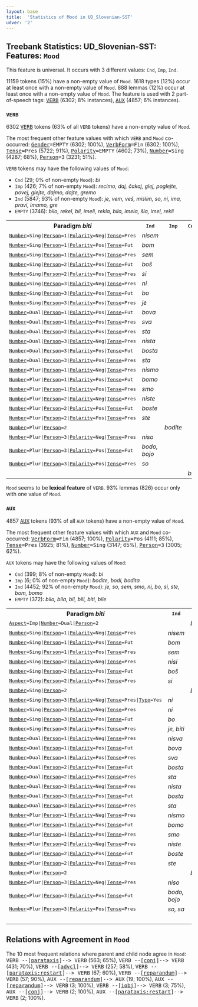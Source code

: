 ```yaml
---
layout: base
title:  'Statistics of Mood in UD_Slovenian-SST'
udver: '2'
---
```


## Treebank Statistics: UD_Slovenian-SST: Features: `Mood`

This feature is universal.
It occurs with 3 different values: `Cnd`, `Imp`, `Ind`.

11159 tokens (15%) have a non-empty value of `Mood`.
1618 types (12%) occur at least once with a non-empty value of `Mood`.
888 lemmas (12%) occur at least once with a non-empty value of `Mood`.
The feature is used with 2 part-of-speech tags: <tt><a href="sl_sst-pos-VERB.html">VERB</a></tt> (6302; 8% instances), <tt><a href="sl_sst-pos-AUX.html">AUX</a></tt> (4857; 6% instances).

### `VERB`

6302 <tt><a href="sl_sst-pos-VERB.html">VERB</a></tt> tokens (63% of all `VERB` tokens) have a non-empty value of `Mood`.

The most frequent other feature values with which `VERB` and `Mood` co-occurred: <tt><a href="sl_sst-feat-Gender.html">Gender</a></tt><tt>=EMPTY</tt> (6302; 100%), <tt><a href="sl_sst-feat-VerbForm.html">VerbForm</a></tt><tt>=Fin</tt> (6302; 100%), <tt><a href="sl_sst-feat-Tense.html">Tense</a></tt><tt>=Pres</tt> (5722; 91%), <tt><a href="sl_sst-feat-Polarity.html">Polarity</a></tt><tt>=EMPTY</tt> (4602; 73%), <tt><a href="sl_sst-feat-Number.html">Number</a></tt><tt>=Sing</tt> (4287; 68%), <tt><a href="sl_sst-feat-Person.html">Person</a></tt><tt>=3</tt> (3231; 51%).

`VERB` tokens may have the following values of `Mood`:

* `Cnd` (29; 0% of non-empty `Mood`): <em>bi</em>
* `Imp` (426; 7% of non-empty `Mood`): <em>recimo, daj, čakaj, glej, poglejte, povej, glejte, dajmo, dajte, gremo</em>
* `Ind` (5847; 93% of non-empty `Mood`): <em>je, vem, veš, mislim, so, ni, ima, pravi, imamo, gre</em>
* `EMPTY` (3746): <em>bilo, rekel, bil, imeli, rekla, bila, imela, šla, imel, rekli</em>

<table>
  <tr><th>Paradigm <i>biti</i></th><th><tt>Ind</tt></th><th><tt>Imp</tt></th><th><tt>Cnd</tt></th></tr>
  <tr><td><tt><tt><a href="sl_sst-feat-Number.html">Number</a></tt><tt>=Sing</tt>|<tt><a href="sl_sst-feat-Person.html">Person</a></tt><tt>=1</tt>|<tt><a href="sl_sst-feat-Polarity.html">Polarity</a></tt><tt>=Neg</tt>|<tt><a href="sl_sst-feat-Tense.html">Tense</a></tt><tt>=Pres</tt></tt></td><td><em>nisem</em></td><td></td><td></td></tr>
  <tr><td><tt><tt><a href="sl_sst-feat-Number.html">Number</a></tt><tt>=Sing</tt>|<tt><a href="sl_sst-feat-Person.html">Person</a></tt><tt>=1</tt>|<tt><a href="sl_sst-feat-Polarity.html">Polarity</a></tt><tt>=Pos</tt>|<tt><a href="sl_sst-feat-Tense.html">Tense</a></tt><tt>=Fut</tt></tt></td><td><em>bom</em></td><td></td><td></td></tr>
  <tr><td><tt><tt><a href="sl_sst-feat-Number.html">Number</a></tt><tt>=Sing</tt>|<tt><a href="sl_sst-feat-Person.html">Person</a></tt><tt>=1</tt>|<tt><a href="sl_sst-feat-Polarity.html">Polarity</a></tt><tt>=Pos</tt>|<tt><a href="sl_sst-feat-Tense.html">Tense</a></tt><tt>=Pres</tt></tt></td><td><em>sem</em></td><td></td><td></td></tr>
  <tr><td><tt><tt><a href="sl_sst-feat-Number.html">Number</a></tt><tt>=Sing</tt>|<tt><a href="sl_sst-feat-Person.html">Person</a></tt><tt>=2</tt>|<tt><a href="sl_sst-feat-Polarity.html">Polarity</a></tt><tt>=Pos</tt>|<tt><a href="sl_sst-feat-Tense.html">Tense</a></tt><tt>=Fut</tt></tt></td><td><em>boš</em></td><td></td><td></td></tr>
  <tr><td><tt><tt><a href="sl_sst-feat-Number.html">Number</a></tt><tt>=Sing</tt>|<tt><a href="sl_sst-feat-Person.html">Person</a></tt><tt>=2</tt>|<tt><a href="sl_sst-feat-Polarity.html">Polarity</a></tt><tt>=Pos</tt>|<tt><a href="sl_sst-feat-Tense.html">Tense</a></tt><tt>=Pres</tt></tt></td><td><em>si</em></td><td></td><td></td></tr>
  <tr><td><tt><tt><a href="sl_sst-feat-Number.html">Number</a></tt><tt>=Sing</tt>|<tt><a href="sl_sst-feat-Person.html">Person</a></tt><tt>=3</tt>|<tt><a href="sl_sst-feat-Polarity.html">Polarity</a></tt><tt>=Neg</tt>|<tt><a href="sl_sst-feat-Tense.html">Tense</a></tt><tt>=Pres</tt></tt></td><td><em>ni</em></td><td></td><td></td></tr>
  <tr><td><tt><tt><a href="sl_sst-feat-Number.html">Number</a></tt><tt>=Sing</tt>|<tt><a href="sl_sst-feat-Person.html">Person</a></tt><tt>=3</tt>|<tt><a href="sl_sst-feat-Polarity.html">Polarity</a></tt><tt>=Pos</tt>|<tt><a href="sl_sst-feat-Tense.html">Tense</a></tt><tt>=Fut</tt></tt></td><td><em>bo</em></td><td></td><td></td></tr>
  <tr><td><tt><tt><a href="sl_sst-feat-Number.html">Number</a></tt><tt>=Sing</tt>|<tt><a href="sl_sst-feat-Person.html">Person</a></tt><tt>=3</tt>|<tt><a href="sl_sst-feat-Polarity.html">Polarity</a></tt><tt>=Pos</tt>|<tt><a href="sl_sst-feat-Tense.html">Tense</a></tt><tt>=Pres</tt></tt></td><td><em>je</em></td><td></td><td></td></tr>
  <tr><td><tt><tt><a href="sl_sst-feat-Number.html">Number</a></tt><tt>=Dual</tt>|<tt><a href="sl_sst-feat-Person.html">Person</a></tt><tt>=1</tt>|<tt><a href="sl_sst-feat-Polarity.html">Polarity</a></tt><tt>=Pos</tt>|<tt><a href="sl_sst-feat-Tense.html">Tense</a></tt><tt>=Fut</tt></tt></td><td><em>bova</em></td><td></td><td></td></tr>
  <tr><td><tt><tt><a href="sl_sst-feat-Number.html">Number</a></tt><tt>=Dual</tt>|<tt><a href="sl_sst-feat-Person.html">Person</a></tt><tt>=1</tt>|<tt><a href="sl_sst-feat-Polarity.html">Polarity</a></tt><tt>=Pos</tt>|<tt><a href="sl_sst-feat-Tense.html">Tense</a></tt><tt>=Pres</tt></tt></td><td><em>sva</em></td><td></td><td></td></tr>
  <tr><td><tt><tt><a href="sl_sst-feat-Number.html">Number</a></tt><tt>=Dual</tt>|<tt><a href="sl_sst-feat-Person.html">Person</a></tt><tt>=2</tt>|<tt><a href="sl_sst-feat-Polarity.html">Polarity</a></tt><tt>=Pos</tt>|<tt><a href="sl_sst-feat-Tense.html">Tense</a></tt><tt>=Pres</tt></tt></td><td><em>sta</em></td><td></td><td></td></tr>
  <tr><td><tt><tt><a href="sl_sst-feat-Number.html">Number</a></tt><tt>=Dual</tt>|<tt><a href="sl_sst-feat-Person.html">Person</a></tt><tt>=3</tt>|<tt><a href="sl_sst-feat-Polarity.html">Polarity</a></tt><tt>=Neg</tt>|<tt><a href="sl_sst-feat-Tense.html">Tense</a></tt><tt>=Pres</tt></tt></td><td><em>nista</em></td><td></td><td></td></tr>
  <tr><td><tt><tt><a href="sl_sst-feat-Number.html">Number</a></tt><tt>=Dual</tt>|<tt><a href="sl_sst-feat-Person.html">Person</a></tt><tt>=3</tt>|<tt><a href="sl_sst-feat-Polarity.html">Polarity</a></tt><tt>=Pos</tt>|<tt><a href="sl_sst-feat-Tense.html">Tense</a></tt><tt>=Fut</tt></tt></td><td><em>bosta</em></td><td></td><td></td></tr>
  <tr><td><tt><tt><a href="sl_sst-feat-Number.html">Number</a></tt><tt>=Dual</tt>|<tt><a href="sl_sst-feat-Person.html">Person</a></tt><tt>=3</tt>|<tt><a href="sl_sst-feat-Polarity.html">Polarity</a></tt><tt>=Pos</tt>|<tt><a href="sl_sst-feat-Tense.html">Tense</a></tt><tt>=Pres</tt></tt></td><td><em>sta</em></td><td></td><td></td></tr>
  <tr><td><tt><tt><a href="sl_sst-feat-Number.html">Number</a></tt><tt>=Plur</tt>|<tt><a href="sl_sst-feat-Person.html">Person</a></tt><tt>=1</tt>|<tt><a href="sl_sst-feat-Polarity.html">Polarity</a></tt><tt>=Neg</tt>|<tt><a href="sl_sst-feat-Tense.html">Tense</a></tt><tt>=Pres</tt></tt></td><td><em>nismo</em></td><td></td><td></td></tr>
  <tr><td><tt><tt><a href="sl_sst-feat-Number.html">Number</a></tt><tt>=Plur</tt>|<tt><a href="sl_sst-feat-Person.html">Person</a></tt><tt>=1</tt>|<tt><a href="sl_sst-feat-Polarity.html">Polarity</a></tt><tt>=Pos</tt>|<tt><a href="sl_sst-feat-Tense.html">Tense</a></tt><tt>=Fut</tt></tt></td><td><em>bomo</em></td><td></td><td></td></tr>
  <tr><td><tt><tt><a href="sl_sst-feat-Number.html">Number</a></tt><tt>=Plur</tt>|<tt><a href="sl_sst-feat-Person.html">Person</a></tt><tt>=1</tt>|<tt><a href="sl_sst-feat-Polarity.html">Polarity</a></tt><tt>=Pos</tt>|<tt><a href="sl_sst-feat-Tense.html">Tense</a></tt><tt>=Pres</tt></tt></td><td><em>smo</em></td><td></td><td></td></tr>
  <tr><td><tt><tt><a href="sl_sst-feat-Number.html">Number</a></tt><tt>=Plur</tt>|<tt><a href="sl_sst-feat-Person.html">Person</a></tt><tt>=2</tt>|<tt><a href="sl_sst-feat-Polarity.html">Polarity</a></tt><tt>=Neg</tt>|<tt><a href="sl_sst-feat-Tense.html">Tense</a></tt><tt>=Pres</tt></tt></td><td><em>niste</em></td><td></td><td></td></tr>
  <tr><td><tt><tt><a href="sl_sst-feat-Number.html">Number</a></tt><tt>=Plur</tt>|<tt><a href="sl_sst-feat-Person.html">Person</a></tt><tt>=2</tt>|<tt><a href="sl_sst-feat-Polarity.html">Polarity</a></tt><tt>=Pos</tt>|<tt><a href="sl_sst-feat-Tense.html">Tense</a></tt><tt>=Fut</tt></tt></td><td><em>boste</em></td><td></td><td></td></tr>
  <tr><td><tt><tt><a href="sl_sst-feat-Number.html">Number</a></tt><tt>=Plur</tt>|<tt><a href="sl_sst-feat-Person.html">Person</a></tt><tt>=2</tt>|<tt><a href="sl_sst-feat-Polarity.html">Polarity</a></tt><tt>=Pos</tt>|<tt><a href="sl_sst-feat-Tense.html">Tense</a></tt><tt>=Pres</tt></tt></td><td><em>ste</em></td><td></td><td></td></tr>
  <tr><td><tt><tt><a href="sl_sst-feat-Number.html">Number</a></tt><tt>=Plur</tt>|<tt><a href="sl_sst-feat-Person.html">Person</a></tt><tt>=2</tt></tt></td><td></td><td><em>bodite</em></td><td></td></tr>
  <tr><td><tt><tt><a href="sl_sst-feat-Number.html">Number</a></tt><tt>=Plur</tt>|<tt><a href="sl_sst-feat-Person.html">Person</a></tt><tt>=3</tt>|<tt><a href="sl_sst-feat-Polarity.html">Polarity</a></tt><tt>=Neg</tt>|<tt><a href="sl_sst-feat-Tense.html">Tense</a></tt><tt>=Pres</tt></tt></td><td><em>niso</em></td><td></td><td></td></tr>
  <tr><td><tt><tt><a href="sl_sst-feat-Number.html">Number</a></tt><tt>=Plur</tt>|<tt><a href="sl_sst-feat-Person.html">Person</a></tt><tt>=3</tt>|<tt><a href="sl_sst-feat-Polarity.html">Polarity</a></tt><tt>=Pos</tt>|<tt><a href="sl_sst-feat-Tense.html">Tense</a></tt><tt>=Fut</tt></tt></td><td><em>bodo, bojo</em></td><td></td><td></td></tr>
  <tr><td><tt><tt><a href="sl_sst-feat-Number.html">Number</a></tt><tt>=Plur</tt>|<tt><a href="sl_sst-feat-Person.html">Person</a></tt><tt>=3</tt>|<tt><a href="sl_sst-feat-Polarity.html">Polarity</a></tt><tt>=Pos</tt>|<tt><a href="sl_sst-feat-Tense.html">Tense</a></tt><tt>=Pres</tt></tt></td><td><em>so</em></td><td></td><td></td></tr>
  <tr><td><tt></tt></td><td></td><td></td><td><em>bi</em></td></tr>
</table>

`Mood` seems to be **lexical feature** of `VERB`. 93% lemmas (826) occur only with one value of `Mood`.

### `AUX`

4857 <tt><a href="sl_sst-pos-AUX.html">AUX</a></tt> tokens (93% of all `AUX` tokens) have a non-empty value of `Mood`.

The most frequent other feature values with which `AUX` and `Mood` co-occurred: <tt><a href="sl_sst-feat-VerbForm.html">VerbForm</a></tt><tt>=Fin</tt> (4857; 100%), <tt><a href="sl_sst-feat-Polarity.html">Polarity</a></tt><tt>=Pos</tt> (4111; 85%), <tt><a href="sl_sst-feat-Tense.html">Tense</a></tt><tt>=Pres</tt> (3925; 81%), <tt><a href="sl_sst-feat-Number.html">Number</a></tt><tt>=Sing</tt> (3147; 65%), <tt><a href="sl_sst-feat-Person.html">Person</a></tt><tt>=3</tt> (3005; 62%).

`AUX` tokens may have the following values of `Mood`:

* `Cnd` (399; 8% of non-empty `Mood`): <em>bi</em>
* `Imp` (6; 0% of non-empty `Mood`): <em>bodite, bodi, bodita</em>
* `Ind` (4452; 92% of non-empty `Mood`): <em>je, so, sem, smo, ni, bo, si, ste, bom, bomo</em>
* `EMPTY` (372): <em>bilo, bila, bil, bili, biti, bile</em>

<table>
  <tr><th>Paradigm <i>biti</i></th><th><tt>Ind</tt></th><th><tt>Imp</tt></th><th><tt>Cnd</tt></th></tr>
  <tr><td><tt><tt><a href="sl_sst-feat-Aspect.html">Aspect</a></tt><tt>=Imp</tt>|<tt><a href="sl_sst-feat-Number.html">Number</a></tt><tt>=Dual</tt>|<tt><a href="sl_sst-feat-Person.html">Person</a></tt><tt>=2</tt></tt></td><td></td><td><em>bodita</em></td><td></td></tr>
  <tr><td><tt><tt><a href="sl_sst-feat-Number.html">Number</a></tt><tt>=Sing</tt>|<tt><a href="sl_sst-feat-Person.html">Person</a></tt><tt>=1</tt>|<tt><a href="sl_sst-feat-Polarity.html">Polarity</a></tt><tt>=Neg</tt>|<tt><a href="sl_sst-feat-Tense.html">Tense</a></tt><tt>=Pres</tt></tt></td><td><em>nisem</em></td><td></td><td></td></tr>
  <tr><td><tt><tt><a href="sl_sst-feat-Number.html">Number</a></tt><tt>=Sing</tt>|<tt><a href="sl_sst-feat-Person.html">Person</a></tt><tt>=1</tt>|<tt><a href="sl_sst-feat-Polarity.html">Polarity</a></tt><tt>=Pos</tt>|<tt><a href="sl_sst-feat-Tense.html">Tense</a></tt><tt>=Fut</tt></tt></td><td><em>bom</em></td><td></td><td></td></tr>
  <tr><td><tt><tt><a href="sl_sst-feat-Number.html">Number</a></tt><tt>=Sing</tt>|<tt><a href="sl_sst-feat-Person.html">Person</a></tt><tt>=1</tt>|<tt><a href="sl_sst-feat-Polarity.html">Polarity</a></tt><tt>=Pos</tt>|<tt><a href="sl_sst-feat-Tense.html">Tense</a></tt><tt>=Pres</tt></tt></td><td><em>sem</em></td><td></td><td></td></tr>
  <tr><td><tt><tt><a href="sl_sst-feat-Number.html">Number</a></tt><tt>=Sing</tt>|<tt><a href="sl_sst-feat-Person.html">Person</a></tt><tt>=2</tt>|<tt><a href="sl_sst-feat-Polarity.html">Polarity</a></tt><tt>=Neg</tt>|<tt><a href="sl_sst-feat-Tense.html">Tense</a></tt><tt>=Pres</tt></tt></td><td><em>nisi</em></td><td></td><td></td></tr>
  <tr><td><tt><tt><a href="sl_sst-feat-Number.html">Number</a></tt><tt>=Sing</tt>|<tt><a href="sl_sst-feat-Person.html">Person</a></tt><tt>=2</tt>|<tt><a href="sl_sst-feat-Polarity.html">Polarity</a></tt><tt>=Pos</tt>|<tt><a href="sl_sst-feat-Tense.html">Tense</a></tt><tt>=Fut</tt></tt></td><td><em>boš</em></td><td></td><td></td></tr>
  <tr><td><tt><tt><a href="sl_sst-feat-Number.html">Number</a></tt><tt>=Sing</tt>|<tt><a href="sl_sst-feat-Person.html">Person</a></tt><tt>=2</tt>|<tt><a href="sl_sst-feat-Polarity.html">Polarity</a></tt><tt>=Pos</tt>|<tt><a href="sl_sst-feat-Tense.html">Tense</a></tt><tt>=Pres</tt></tt></td><td><em>si</em></td><td></td><td></td></tr>
  <tr><td><tt><tt><a href="sl_sst-feat-Number.html">Number</a></tt><tt>=Sing</tt>|<tt><a href="sl_sst-feat-Person.html">Person</a></tt><tt>=2</tt></tt></td><td></td><td><em>bodi</em></td><td></td></tr>
  <tr><td><tt><tt><a href="sl_sst-feat-Number.html">Number</a></tt><tt>=Sing</tt>|<tt><a href="sl_sst-feat-Person.html">Person</a></tt><tt>=3</tt>|<tt><a href="sl_sst-feat-Polarity.html">Polarity</a></tt><tt>=Neg</tt>|<tt><a href="sl_sst-feat-Tense.html">Tense</a></tt><tt>=Pres</tt>|<tt><a href="sl_sst-feat-Typo.html">Typo</a></tt><tt>=Yes</tt></tt></td><td><em>ni</em></td><td></td><td></td></tr>
  <tr><td><tt><tt><a href="sl_sst-feat-Number.html">Number</a></tt><tt>=Sing</tt>|<tt><a href="sl_sst-feat-Person.html">Person</a></tt><tt>=3</tt>|<tt><a href="sl_sst-feat-Polarity.html">Polarity</a></tt><tt>=Neg</tt>|<tt><a href="sl_sst-feat-Tense.html">Tense</a></tt><tt>=Pres</tt></tt></td><td><em>ni</em></td><td></td><td></td></tr>
  <tr><td><tt><tt><a href="sl_sst-feat-Number.html">Number</a></tt><tt>=Sing</tt>|<tt><a href="sl_sst-feat-Person.html">Person</a></tt><tt>=3</tt>|<tt><a href="sl_sst-feat-Polarity.html">Polarity</a></tt><tt>=Pos</tt>|<tt><a href="sl_sst-feat-Tense.html">Tense</a></tt><tt>=Fut</tt></tt></td><td><em>bo</em></td><td></td><td></td></tr>
  <tr><td><tt><tt><a href="sl_sst-feat-Number.html">Number</a></tt><tt>=Sing</tt>|<tt><a href="sl_sst-feat-Person.html">Person</a></tt><tt>=3</tt>|<tt><a href="sl_sst-feat-Polarity.html">Polarity</a></tt><tt>=Pos</tt>|<tt><a href="sl_sst-feat-Tense.html">Tense</a></tt><tt>=Pres</tt></tt></td><td><em>je, biti</em></td><td></td><td></td></tr>
  <tr><td><tt><tt><a href="sl_sst-feat-Number.html">Number</a></tt><tt>=Dual</tt>|<tt><a href="sl_sst-feat-Person.html">Person</a></tt><tt>=1</tt>|<tt><a href="sl_sst-feat-Polarity.html">Polarity</a></tt><tt>=Neg</tt>|<tt><a href="sl_sst-feat-Tense.html">Tense</a></tt><tt>=Pres</tt></tt></td><td><em>nisva</em></td><td></td><td></td></tr>
  <tr><td><tt><tt><a href="sl_sst-feat-Number.html">Number</a></tt><tt>=Dual</tt>|<tt><a href="sl_sst-feat-Person.html">Person</a></tt><tt>=1</tt>|<tt><a href="sl_sst-feat-Polarity.html">Polarity</a></tt><tt>=Pos</tt>|<tt><a href="sl_sst-feat-Tense.html">Tense</a></tt><tt>=Fut</tt></tt></td><td><em>bova</em></td><td></td><td></td></tr>
  <tr><td><tt><tt><a href="sl_sst-feat-Number.html">Number</a></tt><tt>=Dual</tt>|<tt><a href="sl_sst-feat-Person.html">Person</a></tt><tt>=1</tt>|<tt><a href="sl_sst-feat-Polarity.html">Polarity</a></tt><tt>=Pos</tt>|<tt><a href="sl_sst-feat-Tense.html">Tense</a></tt><tt>=Pres</tt></tt></td><td><em>sva</em></td><td></td><td></td></tr>
  <tr><td><tt><tt><a href="sl_sst-feat-Number.html">Number</a></tt><tt>=Dual</tt>|<tt><a href="sl_sst-feat-Person.html">Person</a></tt><tt>=2</tt>|<tt><a href="sl_sst-feat-Polarity.html">Polarity</a></tt><tt>=Pos</tt>|<tt><a href="sl_sst-feat-Tense.html">Tense</a></tt><tt>=Fut</tt></tt></td><td><em>bosta</em></td><td></td><td></td></tr>
  <tr><td><tt><tt><a href="sl_sst-feat-Number.html">Number</a></tt><tt>=Dual</tt>|<tt><a href="sl_sst-feat-Person.html">Person</a></tt><tt>=2</tt>|<tt><a href="sl_sst-feat-Polarity.html">Polarity</a></tt><tt>=Pos</tt>|<tt><a href="sl_sst-feat-Tense.html">Tense</a></tt><tt>=Pres</tt></tt></td><td><em>sta</em></td><td></td><td></td></tr>
  <tr><td><tt><tt><a href="sl_sst-feat-Number.html">Number</a></tt><tt>=Dual</tt>|<tt><a href="sl_sst-feat-Person.html">Person</a></tt><tt>=3</tt>|<tt><a href="sl_sst-feat-Polarity.html">Polarity</a></tt><tt>=Neg</tt>|<tt><a href="sl_sst-feat-Tense.html">Tense</a></tt><tt>=Pres</tt></tt></td><td><em>nista</em></td><td></td><td></td></tr>
  <tr><td><tt><tt><a href="sl_sst-feat-Number.html">Number</a></tt><tt>=Dual</tt>|<tt><a href="sl_sst-feat-Person.html">Person</a></tt><tt>=3</tt>|<tt><a href="sl_sst-feat-Polarity.html">Polarity</a></tt><tt>=Pos</tt>|<tt><a href="sl_sst-feat-Tense.html">Tense</a></tt><tt>=Fut</tt></tt></td><td><em>bosta</em></td><td></td><td></td></tr>
  <tr><td><tt><tt><a href="sl_sst-feat-Number.html">Number</a></tt><tt>=Dual</tt>|<tt><a href="sl_sst-feat-Person.html">Person</a></tt><tt>=3</tt>|<tt><a href="sl_sst-feat-Polarity.html">Polarity</a></tt><tt>=Pos</tt>|<tt><a href="sl_sst-feat-Tense.html">Tense</a></tt><tt>=Pres</tt></tt></td><td><em>sta</em></td><td></td><td></td></tr>
  <tr><td><tt><tt><a href="sl_sst-feat-Number.html">Number</a></tt><tt>=Plur</tt>|<tt><a href="sl_sst-feat-Person.html">Person</a></tt><tt>=1</tt>|<tt><a href="sl_sst-feat-Polarity.html">Polarity</a></tt><tt>=Neg</tt>|<tt><a href="sl_sst-feat-Tense.html">Tense</a></tt><tt>=Pres</tt></tt></td><td><em>nismo</em></td><td></td><td></td></tr>
  <tr><td><tt><tt><a href="sl_sst-feat-Number.html">Number</a></tt><tt>=Plur</tt>|<tt><a href="sl_sst-feat-Person.html">Person</a></tt><tt>=1</tt>|<tt><a href="sl_sst-feat-Polarity.html">Polarity</a></tt><tt>=Pos</tt>|<tt><a href="sl_sst-feat-Tense.html">Tense</a></tt><tt>=Fut</tt></tt></td><td><em>bomo</em></td><td></td><td></td></tr>
  <tr><td><tt><tt><a href="sl_sst-feat-Number.html">Number</a></tt><tt>=Plur</tt>|<tt><a href="sl_sst-feat-Person.html">Person</a></tt><tt>=1</tt>|<tt><a href="sl_sst-feat-Polarity.html">Polarity</a></tt><tt>=Pos</tt>|<tt><a href="sl_sst-feat-Tense.html">Tense</a></tt><tt>=Pres</tt></tt></td><td><em>smo</em></td><td></td><td></td></tr>
  <tr><td><tt><tt><a href="sl_sst-feat-Number.html">Number</a></tt><tt>=Plur</tt>|<tt><a href="sl_sst-feat-Person.html">Person</a></tt><tt>=2</tt>|<tt><a href="sl_sst-feat-Polarity.html">Polarity</a></tt><tt>=Neg</tt>|<tt><a href="sl_sst-feat-Tense.html">Tense</a></tt><tt>=Pres</tt></tt></td><td><em>niste</em></td><td></td><td></td></tr>
  <tr><td><tt><tt><a href="sl_sst-feat-Number.html">Number</a></tt><tt>=Plur</tt>|<tt><a href="sl_sst-feat-Person.html">Person</a></tt><tt>=2</tt>|<tt><a href="sl_sst-feat-Polarity.html">Polarity</a></tt><tt>=Pos</tt>|<tt><a href="sl_sst-feat-Tense.html">Tense</a></tt><tt>=Fut</tt></tt></td><td><em>boste</em></td><td></td><td></td></tr>
  <tr><td><tt><tt><a href="sl_sst-feat-Number.html">Number</a></tt><tt>=Plur</tt>|<tt><a href="sl_sst-feat-Person.html">Person</a></tt><tt>=2</tt>|<tt><a href="sl_sst-feat-Polarity.html">Polarity</a></tt><tt>=Pos</tt>|<tt><a href="sl_sst-feat-Tense.html">Tense</a></tt><tt>=Pres</tt></tt></td><td><em>ste</em></td><td></td><td></td></tr>
  <tr><td><tt><tt><a href="sl_sst-feat-Number.html">Number</a></tt><tt>=Plur</tt>|<tt><a href="sl_sst-feat-Person.html">Person</a></tt><tt>=2</tt></tt></td><td></td><td><em>bodite</em></td><td></td></tr>
  <tr><td><tt><tt><a href="sl_sst-feat-Number.html">Number</a></tt><tt>=Plur</tt>|<tt><a href="sl_sst-feat-Person.html">Person</a></tt><tt>=3</tt>|<tt><a href="sl_sst-feat-Polarity.html">Polarity</a></tt><tt>=Neg</tt>|<tt><a href="sl_sst-feat-Tense.html">Tense</a></tt><tt>=Pres</tt></tt></td><td><em>niso</em></td><td></td><td></td></tr>
  <tr><td><tt><tt><a href="sl_sst-feat-Number.html">Number</a></tt><tt>=Plur</tt>|<tt><a href="sl_sst-feat-Person.html">Person</a></tt><tt>=3</tt>|<tt><a href="sl_sst-feat-Polarity.html">Polarity</a></tt><tt>=Pos</tt>|<tt><a href="sl_sst-feat-Tense.html">Tense</a></tt><tt>=Fut</tt></tt></td><td><em>bodo, bojo</em></td><td></td><td></td></tr>
  <tr><td><tt><tt><a href="sl_sst-feat-Number.html">Number</a></tt><tt>=Plur</tt>|<tt><a href="sl_sst-feat-Person.html">Person</a></tt><tt>=3</tt>|<tt><a href="sl_sst-feat-Polarity.html">Polarity</a></tt><tt>=Pos</tt>|<tt><a href="sl_sst-feat-Tense.html">Tense</a></tt><tt>=Pres</tt></tt></td><td><em>so, sa</em></td><td></td><td></td></tr>
  <tr><td><tt></tt></td><td></td><td></td><td><em>bi</em></td></tr>
</table>

## Relations with Agreement in `Mood`

The 10 most frequent relations where parent and child node agree in `Mood`:
<tt>VERB --[<tt><a href="sl_sst-dep-parataxis.html">parataxis</a></tt>]--> VERB</tt> (563; 65%),
<tt>VERB --[<tt><a href="sl_sst-dep-conj.html">conj</a></tt>]--> VERB</tt> (431; 70%),
<tt>VERB --[<tt><a href="sl_sst-dep-advcl.html">advcl</a></tt>]--> VERB</tt> (257; 58%),
<tt>VERB --[<tt><a href="sl_sst-dep-parataxis-restart.html">parataxis:restart</a></tt>]--> VERB</tt> (67; 60%),
<tt>VERB --[<tt><a href="sl_sst-dep-reparandum.html">reparandum</a></tt>]--> VERB</tt> (57; 90%),
<tt>AUX --[<tt><a href="sl_sst-dep-reparandum.html">reparandum</a></tt>]--> AUX</tt> (19; 100%),
<tt>AUX --[<tt><a href="sl_sst-dep-reparandum.html">reparandum</a></tt>]--> VERB</tt> (3; 100%),
<tt>VERB --[<tt><a href="sl_sst-dep-iobj.html">iobj</a></tt>]--> VERB</tt> (3; 75%),
<tt>AUX --[<tt><a href="sl_sst-dep-conj.html">conj</a></tt>]--> VERB</tt> (2; 100%),
<tt>AUX --[<tt><a href="sl_sst-dep-parataxis-restart.html">parataxis:restart</a></tt>]--> VERB</tt> (2; 100%).

